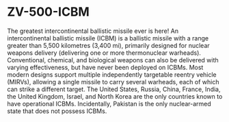 # ZV-500-ICBM
The greatest intercontinental ballistic missile ever is here!
An intercontinental ballistic missile (ICBM) is a ballistic missile with a range greater than 5,500 kilometres (3,400 mi), primarily designed for nuclear weapons delivery (delivering one or more thermonuclear warheads). Conventional, chemical, and biological weapons can also be delivered with varying effectiveness, but have never been deployed on ICBMs. Most modern designs support multiple independently targetable reentry vehicle (MIRVs), allowing a single missile to carry several warheads, each of which can strike a different target. The United States, Russia, China, France, India, the United Kingdom, Israel, and North Korea are the only countries known to have operational ICBMs. Incidentally, Pakistan is the only nuclear-armed state that does not possess ICBMs.

